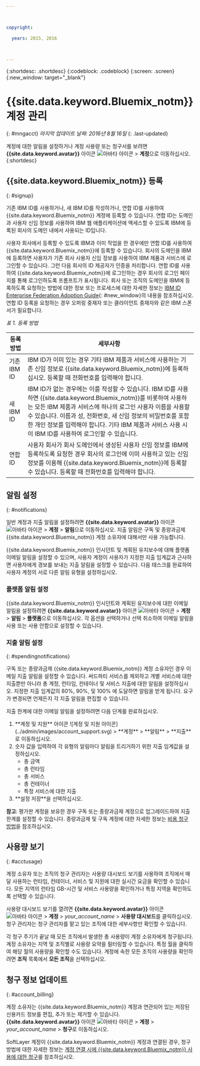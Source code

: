 ```yaml
---



copyright:

  years: 2015, 2016



---
```


{:shortdesc: .shortdesc}
{:codeblock: .codeblock}
{:screen: .screen}
{:new_window: target="_blank"}

# {{site.data.keyword.Bluemix_notm}} 계정 관리
{: #mngacct}
*마지막 업데이트 날짜: 2016년 8월 16일*
{: .last-updated}

계정에 대한 알림을 설정하거나 계정 사용량 또는 청구서를 보려면 **{{site.data.keyword.avatar}}** 아이콘 ![아바타 아이콘](../icons/i-avatar-icon.svg) &gt; **계정**으로 이동하십시오.
{:shortdesc}

## {{site.data.keyword.Bluemix_notm}} 등록
{: #signup}

기존 IBM ID를 사용하거나, 새 IBM ID를 작성하거나, 연합 ID를 사용하여 {{site.data.keyword.Bluemix_notm}} 계정에 등록할 수 있습니다. 연합 ID는 도메인과 사용자 신임 정보를 사용하여 IBM 웹 애플리케이션에 액세스할 수 있도록 IBM에 등록된 회사의 도메인 내에서 사용되는 ID입니다.   

사용자 회사에서 등록할 수 있도록 IBM과 이미 작업을 한 경우에만 연합 ID를 사용하여 {{site.data.keyword.Bluemix_notm}}에 등록할 수 있습니다. 회사의 도메인을 IBM에 등록하면 사용자가 기존 회사 사용자 신임 정보를 사용하여 IBM 제품과 서비스에 로그인할 수 있습니다. 그런 다음 회사의 ID 제공자가 인증을 처리합니다. 연합 ID를 사용하여 {{site.data.keyword.Bluemix_notm}}에 로그인하는 경우 회사의 로그인 페이지를 통해 로그인하도록 프롬프트가 표시됩니다. 회사 또는 조직의 도메인을 IBM에 등록하도록 요청하는 방법에 대한 정보 또는 프로세스에 대한 자세한 정보는 [IBM ID Enterprise Federation Adoption Guide](https://ibm.box.com/v/IBMid-Federation-Guide){: #new_window}의 내용을 참조하십시오. 연합 ID 등록을 요청하는 경우 오퍼링 중재자 또는 클라이언트 중재자와 같은 IBM 스폰서가 필요합니다. 

*표 1. 등록 방법*

| 등록 방법       | 세부사항 |    
|-----------------|---------|
|기존 IBM ID | IBM ID가 이미 있는 경우 기타 IBM 제품과 서비스에 사용하는 기존 신임 정보로 {{site.data.keyword.Bluemix_notm}}에 등록하십시오. 등록할 때 전화번호를 입력해야 합니다.  |
|새 IBM ID | IBM ID가 없는 경우에는 이를 작성할 수 있습니다. IBM ID를 사용하면 {{site.data.keyword.Bluemix_notm}}를 비롯하여 사용하는 모든 IBM 제품과 서비스에 하나의 로그인 사용자 이름을 사용할 수 있습니다. 이름과 성, 전화번호, 새 신임 정보의 비밀번호를 포함한 개인 정보를 입력해야 합니다. 기타 IBM 제품과 서비스 사용 시 이 IBM ID를 사용하여 로그인할 수 있습니다.   |
|연합 ID | 사용자 회사가 회사 도메인에서 생성된 사용자 신임 정보를 IBM에 등록하도록 요청한 경우 회사의 로그인에 이미 사용하고 있는 신임 정보를 이용해 {{site.data.keyword.Bluemix_notm}}에 등록할 수 있습니다. 등록할 때 전화번호를 입력해야 합니다.  |

## 알림 설정
{: #notifications}

일반 계정과 지출 알림을 설정하려면 **{{site.data.keyword.avatar}}** 아이콘 ![아바타 아이콘](../icons/i-avatar-icon.svg) &gt; **계정** &gt; **알림**으로 이동하십시오. 지출 알림은 구독 및 종량과금제 {{site.data.keyword.Bluemix_notm}} 계정 소유자에 대해서만 사용 가능합니다.

{{site.data.keyword.Bluemix_notm}} 인시던트 및 계획된 유지보수에 대해 플랫폼 이메일 알림을 설정할 수 있으며, 사용자 계정이 사용자가 지정한 지출 임계값과 근사하면 사용자에게 경보를 보내는 지출 알림을 설정할 수 있습니다. 다음 태스크를 완료하여 사용자 계정의 서로 다른 알림 유형을 설정하십시오.

### 플랫폼 알림 설정

{{site.data.keyword.Bluemix_notm}} 인시던트와 계획된 유지보수에 대한 이메일 알림을 설정하려면 **{{site.data.keyword.avatar}}** 아이콘 ![아바타 아이콘](../icons/i-avatar-icon.svg) &gt; **계정** &gt; **알림** &gt; **플랫폼**으로 이동하십시오. 각 옵션을 선택하거나 선택 취소하여 이메일 알림을 사용 또는 사용 안함으로 설정할 수 있습니다.

### 지출 알림 설정
{: #spendingnotifications}

구독 또는 종량과금제 {{site.data.keyword.Bluemix_notm}} 계정 소유자인 경우 이메일 지출 알림을 설정할 수 있습니다. 써드파티 서비스를 제외하고 개별 서비스에 대한 지출뿐만 아니라 총 계정, 런타임, 컨테이너 및 서비스 지출에 대한 알림을 설정하십시오. 지정한 지출 임계값의 80%, 90%, 및 100% 에 도달하면 알림을 받게 됩니다. 요구가 변경되면 언제든지 각 지출 알림을 편집할 수 있습니다.

지출 한계에 대한 이메일 알림을 설정하려면 다음 단계를 완료하십시오.

<ol>
<li>**계정 및 지원** 아이콘 ![계정 및 지원 아이콘](../admin/images/account_support.svg) &gt; **계정** &gt; **알림** &gt; **지출**로 이동하십시오.</li>
<li>숫자 값을 입력하여 각 유형의 알림마다 알림을 트리거하기 위한 지출 임계값을 설정하십시오.<br />
<ul>
<li>총 금액</li>
<li>총 런타임</li>
<li>총 서비스</li>
<li>총 컨테이너</li>
<li>특정 서비스에 대한 지출</li>
</ul>
</li>
<li>**설정 저장**을 선택하십시오.</li>
</ol>

**참고**: 평가판 계정을 보유한 경우 구독 또는 종량과금제 계정으로 업그레이드하여 지출 한계를 설정할 수 있습니다. 종량과금제 및 구독 계정에 대한 자세한 정보는 [비용 청구 방법](../pricing/index.html#pay-accounts)을 참조하십시오.


## 사용량 보기
{: #acctusage}

계정 소유자 또는 조직의 청구 관리자는 사용량 대시보드 보기를 사용하여 조직에서 매달 사용하는 런타임, 컨테이너, 서비스 및 지원에 대한 실시간 요금을 확인할 수 있습니다. 모든 지역의 런타임 GB-시간 및 서비스 사용량을 확인하거나 특정 지역을 확인하도록 선택할 수 있습니다.

사용량 대시보드 보기를 열려면 **{{site.data.keyword.avatar}}** 아이콘 ![아바타 아이콘](../icons/i-avatar-icon.svg) &gt; **계정** &gt; *your_account_name* &gt; **사용량 대시보드**를 클릭하십시오. 청구 관리자는 청구 관리자를 맡고 있는 조직에 대한 세부사항만 확인할 수 있습니다. 

각 청구 주기가 끝날 때 모든 조직에서 발생한 총 사용량이 계정 소유자에게 청구됩니다. 계정 소유자는 지역 및 조직별로 사용량 요약을 필터링할 수 있습니다. 특정 월을 클릭하여 해당 월의 사용량을 확인할 수도 있습니다. 계정에 속한 모든 조직의 사용량을 확인하려면 **조직** 목록에서 **모든 조직**을 선택하십시오.


## 청구 정보 업데이트
{: #account_billing}

계정 소유자는 {{site.data.keyword.Bluemix_notm}} 계정과 연관되어 있는 저장된 신용카드 정보를 편집, 추가 또는 제거할 수 있습니다. **{{site.data.keyword.avatar}}** 아이콘 ![아바타 아이콘](../icons/i-avatar-icon.svg) &gt; **계정** &gt; *your_account_name* &gt; **청구**로 이동하십시오. 

SoftLayer 계정이 {{site.data.keyword.Bluemix_notm}} 계정과 연결된 경우, 청구 방법에 대한 자세한 정보는 [계정 연결 시에 {{site.data.keyword.Bluemix_notm}} 사용에 대한 청구](../admin/softlayerlink.html#bill_usage)를 참조하십시오. 
